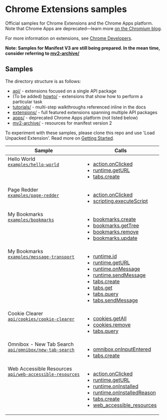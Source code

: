 # Chrome Extensions samples

Official samples for Chrome Extensions and the Chrome Apps platform.
Note that Chrome Apps are deprecated—learn more [on the Chromium blog](https://blog.chromium.org/2020/08/changes-to-chrome-app-support-timeline.html).

For more information on extensions, see [Chrome Developers](https://developer.chrome.com).

**Note: Samples for Manifest V3 are still being prepared. In the mean time, consider referring to [mv2-archive/](mv2-archive/)**

## Samples

The directory structure is as follows:

* [api/](api/) - extensions focused on a single API package
* (To be added) [howto/](howto/) - extensions that show how to perform a particular task
* [tutorials/](tutorials/) - multi-step walkthroughs referenced inline in the docs
* [extensions/](extensions/) - full featured extensions spanning multiple API packages
* [apps/](apps/) - deprecated Chrome Apps platform (not listed below)
* [mv2-archive/](mv2-archive/) - resources for manifest version 2

To experiment with these samples, please clone this repo and use 'Load Unpacked Extension'.
Read more on [Getting Started](https://developer.chrome.com/extensions/getstarted).

<table>
  <thead>
    <tr>
      <th>Sample</th>
      <th>Calls</th>
    </tr>
  </thead>
  <tbody>
    <tr>
      <td style="vertical-align:top;">
        Hello World <br>
        <a href="examples/hello-world"><code>examples/hello-world</code></a>
      </td>
      <td  style="vertical-align:top;">
        <ul>
          <li><a href="https://developer.chrome.com/docs/extensions/reference/action/#event-onClicked">action.onClicked</a></li>
          <li><a href="https://developer.chrome.com/docs/extensions/reference/runtime/#method-getURL">runtime.getURL</a></li>
          <li><a href="https://developer.chrome.com/docs/extensions/reference/tabs/#method-create">tabs.create</a></li>
        </ul>
      </td>
    </tr>
    <tr>
      <td style="vertical-align:top;">
        Page Redder <br>
        <a href="examples/page-redder"><code>examples/page-redder</code></a>
      </td>
      <td  style="vertical-align:top;">
        <ul>
          <li><a href="https://developer.chrome.com/docs/extensions/reference/action/#event-onClicked">action.onClicked</a></li>
          <li><a href="https://developer.chrome.com/docs/extensions/reference/scripting/#method-executeScript">scripting.executeScript</a></li>
        </ul>
      </td>
    </tr>
    <tr>
      <td style="vertical-align:top;">
         My Bookmarks <br>
        <a href="examples/bookmarks"><code>examples/bookmarks</code></a>
      </td>
      <td  style="vertical-align:top;">
        <ul>
          <li><a href="https://developer.chrome.com/docs/extensions/reference/bookmarks/#method-create">bookmarks.create</a></li>
          <li><a href="https://developer.chrome.com/docs/extensions/reference/bookmarks/#method-getTree">bookmarks.getTree</a></li>
          <li><a href="https://developer.chrome.com/docs/extensions/reference/bookmarks/#method-remove">bookmarks.remove</a></li>
          <li><a href="https://developer.chrome.com/docs/extensions/reference/bookmarks/#method-update">bookmarks.update</a></li>
        </ul>
      </td>
    </tr>
	<tr>
	  <td style="vertical-align:top;">
	     My Bookmarks <br>
	    <a href="examples/bookmarks"><code>examples/message-transport</code></a>
	  </td>
	  <td  style="vertical-align:top;">
	    <ul>
	      <li><a href="https://developer.chrome.com/docs/extensions/reference/runtime/#property-id">runtime.id</a></li>
		  <li><a href="https://developer.chrome.com/docs/extensions/reference/runtime/#method-getURL">runtime.getURL</a></li>
	      <li><a href="https://developer.chrome.com/docs/extensions/reference/runtime/#event-onMessage">runtime.onMessage</a></li>
	      <li><a href="https://developer.chrome.com/docs/extensions/reference/runtime/#method-sendMessage">runtime.sendMessage</a></li>
		  <li><a href="https://developer.chrome.com/docs/extensions/reference/tabs/#method-create">tabs.create</a></li>
		  <li><a href="https://developer.chrome.com/docs/extensions/reference/tabs/#method-get">tabs.get</a></li>
	      <li><a href="https://developer.chrome.com/docs/extensions/reference/tabs/#method-query">tabs.query</a></li>
	      <li><a href="https://developer.chrome.com/docs/extensions/reference/tabs/#method-sendMessage">tabs.sendMessage</a></li>
	    </ul>
	  </td>
	</tr>
    <tr>
      <td style="vertical-align:top;">
        Cookie Clearer <br>
        <a href="api/cookies/cookie-clearer"><code>api/cookies/cookie-clearer</code></a>
      </td>
      <td  style="vertical-align:top;">
        <ul>
          <li><a href="https://developer.chrome.com/docs/extensions/reference/cookies/#method-getAll">cookies.getAll</a></li>
          <li><a href="https://developer.chrome.com/docs/extensions/reference/cookies/#method-remove">cookies.remove</a></li>
          <li><a href="https://developer.chrome.com/docs/extensions/reference/tabs/#method-query">tabs.query</a></li>
        </ul>
      </td>
    </tr>
    <tr>
      <td style="vertical-align:top;">
        Omnibox - New Tab Search <br>
        <a href="api/omnibox/new-tab-search"><code>api/omnibox/new-tab-search</code></a>
      </td>
      <td  style="vertical-align:top;">
        <ul>
          <li><a href="https://developer.chrome.com/docs/extensions/reference/omnibox/#event-onInputEntered">omnibox.onInputEntered</a></li>
          <li><a href="https://developer.chrome.com/docs/extensions/reference/tabs/#method-create">tabs.create</a></li>
        </ul>
      </td>
    </tr>
    <tr>
      <td style="vertical-align:top;">
        Web Accessible Resources <br>
        <a href="api/web-accessible-resources"><code>api/web-accessible-resources</code></a>
      </td>
      <td style="vertical-align:top;">
        <ul>
          <li><a href="https://developer.chrome.com/docs/extensions/reference/action/#event-onClicked">action.onClicked</a></li>
          <li><a href="https://developer.chrome.com/docs/extensions/reference/runtime/#method-getURL">runtime.getURL</a></li>
          <li><a href="https://developer.chrome.com/docs/extensions/reference/runtime/#event-onInstalled">runtime.onInstalled</a></li>
          <li><a href="https://developer.chrome.com/docs/extensions/reference/runtime/#type-OnInstalledReason">runtime.onInstalledReason</a></li>
          <li><a href="https://developer.chrome.com/docs/extensions/reference/tabs/#method-create">tabs.create</a></li>
          <li><a href="https://developer.chrome.com/docs/extensions/mv3/manifest/web_accessible_resources/">web_accessible_resources</a></li>
        </ul>
      </td>
    </tr>
  </tbody>
</table>
